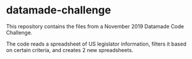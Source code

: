 # datamade-challenge
This repository contains the files from a November 2019 Datamade Code Challenge. 

The code reads a spreadsheet of US legislator information, filters it based on certain criteria, and creates 2 new spreadsheets.
